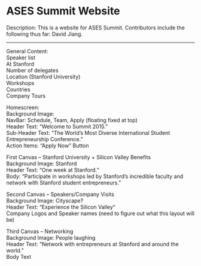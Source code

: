 ASES Summit Website
===================
Description: This is a website for ASES Summit. 
Contributors include the following thus far: David Jiang.
_____________________________________________

General Content:  
Speaker list  
At Stanford  
Number of delegates  
Location (Stanford University)  
Workshops  
Countries  
Company Tours  


Homescreen:  
Background Image:   
NavBar: Schedule, Team, Apply (floating fixed at top)  
Header Text: “Welcome to Summit 2015.”  
Sub-Header Text: “The World’s Most Diverse International Student Entrepreneurship Conference.”  
Action Items: “Apply Now” Button  

First Canvas – Stanford University + Silicon Valley Benefits  
Background Image: Stanford  
Header Text: “One week at Stanford.“  
Body: “Participate in workshops led by Stanford’s incredible faculty and network with Stanford student entrepreneurs.”  

Second Canvas – Speakers/Company Visits  
Background Image: Cityscape?  
Header Text: “Experience the Silicon Valley”  
Company Logos and Speaker names (need to figure out what this layout will be)  

Third Canvas – Networking  
Background Image: People laughing  
Header Text: “Network with entrepreneurs at Stanford and around the world.”  
Body Text  
